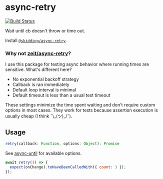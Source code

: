 # async-retry

[![Build Status](https://app.travis-ci.com/skidding/async-retry.svg?branch=master)](https://app.travis-ci.com/skidding/async-retry)

Wait until cb doesn't throw or time out.

Install [`@skidding/async-retry`](https://www.npmjs.com/package/@skidding/async-retry).

### Why not [zeit/async-retry](https://github.com/zeit/async-retry)?

I use this package for testing async behavior where running times are sensitive. What's different here?

- No exponential backoff strategy
- Callback is ran immediately
- Default loop interval is minimal
- Default timeout is less than a usual test timeout

These settings minimize the time spent waiting and don't require custom options in most cases. They work for tests because assertion execution is usually cheap (I think ¯\\\_(ツ)\_/¯).

## Usage

```js
retry(callback: Function, options: Object): Promise
```

See [async-until](https://github.com/skidding/async-until) for available options.

```js
await retry(() => {
  expect(onChange).toHaveBeenCalledWith({ count: 3 });
});
```
